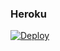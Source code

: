 ### Heroku
[![Deploy](https://www.herokucdn.com/deploy/button.svg)](https://heroku.com/deploy?template=https://github.com/luistorres0309/code1.3.5-Ultimate) 
